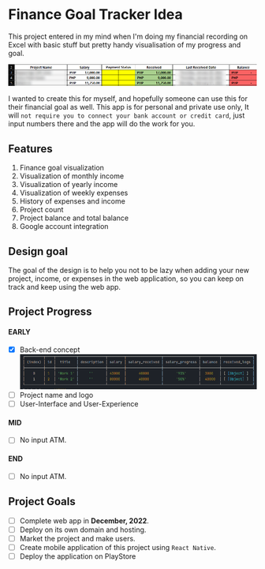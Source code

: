 # Finance Goal Tracker Idea

This project entered in my mind when I'm doing my financial recording on Excel with basic stuff but pretty handy visualisation of my progress and goal.

![img.png](document-assets/img.png)

I wanted to create this for myself, and hopefully someone can use this for their financial goal as well. This app is for personal and private use only, It will `not require you to connect your bank account or credit card`, just input numbers there and the app will do the work for you.

## Features

1. Finance goal visualization
2. Visualization of monthly income
3. Visualization of yearly income
4. Visualization of weekly expenses
5. History of expenses and income
6. Project count
7. Project balance and total balance
8. Google account integration

## Design goal

The goal of the design is to help you not to be lazy when adding your new project, income, or expenses in the web application, so you can keep on track and keep using the web app.

## Project Progress

####  EARLY
- [x] Back-end concept
  ![img.png](img.png)
- [ ] Project name and logo
- [ ] User-Interface and User-Experience

#### MID
- [ ] No input ATM.

#### END
- [ ] No input ATM.

## Project Goals

- [ ] Complete web app in **December, 2022**.
- [ ] Deploy on its own domain and hosting.
- [ ] Market the project and make users.
- [ ] Create mobile application of this project using `React Native`.
- [ ] Deploy the application on PlayStore
